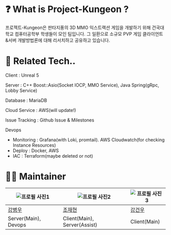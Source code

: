 # ❓ What is Project-Kungeon ?
프로젝트-Kungeon은 판타지풍의 3D MMO 익스트랙션 게임을 개발하기 위해 건국대학교 컴퓨터공학부 학생들이 모인 팀입니다.
그 일환으로 소규모 PVP 게임 클라이언트&서버 개발방법론에 대해 리서치하고 공유하고 있습니다.

# 📗 Related Tech..

Client : Unreal 5

Server : C++ Boost::Asio(Socket IOCP, MMO Service), Java Spring(gRpc, Lobby Service)

Database : MariaDB

Cloud Service : AWS(will update!)

Issue Tracking : Github Issue & Milestones

Devops
 - Monitoring : Grafana(with Loki, promtail). AWS Cloudwatch(for checking Instance Resources)
 - Deploy : Docker, AWS
 - IAC : Terraform(maybe deleted or not)

# 🙋‍♂️ Maintainer
| ![프로필 사진1](https://github.com/peace0096.png) | ![프로필 사진2](https://github.com/Jo-jaehyeon.png) | ![프로필 사진3](https://github.com/eric1306.png) |
|-------------------------|-------------------------|-------------------------|
| [강병우](https://github.com/peace0096)                    | [조재현](https://github.com/Jo-jaehyeon)                    | [강건우](https://github.com/eric1306)            |
| Server(Main), Devops        |  Client(Main), Server(Assist)               |  Client(Main)                       |
